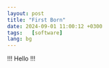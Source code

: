```yaml
---
layout: post
title: "First Born"
date: 2024-09-01 11:00:12 +0300
tags:   [software]
lang: bg
---
```

!!! Hello !!! 
